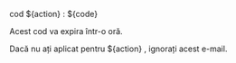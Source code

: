 cod ${action} : ${code}

Acest cod va expira într-o oră.

Dacă nu ați aplicat pentru ${action} , ignorați acest e-mail.
